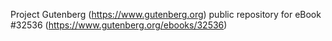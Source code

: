 Project Gutenberg (https://www.gutenberg.org) public repository for eBook #32536 (https://www.gutenberg.org/ebooks/32536)
